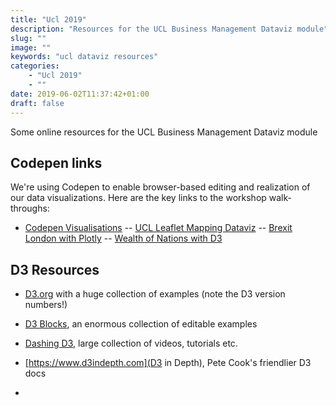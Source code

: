 ```yaml
---
title: "Ucl 2019"
description: "Resources for the UCL Business Management Dataviz module"
slug: ""
image: ""
keywords: "ucl dataviz resources"
categories:
    - "Ucl 2019"
    - ""
date: 2019-06-02T11:37:42+01:00
draft: false
---
```


Some online resources for the UCL Business Management Dataviz module

<!--more-->

## Codepen links

We're using Codepen to enable browser-based editing and realization of our data visualizations. Here are the key links to the workshop walk-throughs:

- [Codepen Visualisations](https://codepen.io/collection/DEvKyR/ )
-- [UCL Leaflet Mapping Dataviz](https://codepen.io/kyrand/pen/mYJbMB)
-- [Brexit London with Plotly](https://codepen.io/kyrand/pen/KLgvzb)
-- [Wealth of Nations with D3](https://codepen.io/kyrand/pen/gJWYov)

## D3 Resources
- [D3.org](https://d3js.org/) with a huge collection of examples (note the D3 version numbers!)
- [D3 Blocks](https://bl.ocks.org), an enormous collection of editable examples
- [Dashing D3](https://www.dashingd3js.com), large collection of videos, tutorials etc.
- [https://www.d3indepth.com](D3 in Depth), Pete Cook's friendlier D3 docs

-
